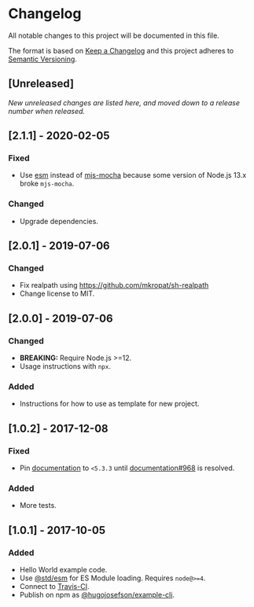 # Changelog

All notable changes to this project will be documented in this file.

The format is based on [Keep a Changelog](https://keepachangelog.com/en/1.0.0)
and this project adheres to [Semantic Versioning](https://semver.org/spec/v2.0.0.html).

## [Unreleased]

_New unreleased changes are listed here, and moved down to a release number when released._

## [2.1.1] - 2020-02-05

### Fixed

- Use [esm](https://www.npmjs.com/package/esm) instead of [mjs-mocha](https://www.npmjs.com/package/mjs-mocha) because some version of Node.js 13.x broke `mjs-mocha`.

### Changed

- Upgrade dependencies.

## [2.0.1] - 2019-07-06

### Changed

- Fix realpath using https://github.com/mkropat/sh-realpath
- Change license to MIT.

## [2.0.0] - 2019-07-06

### Changed

- **BREAKING:** Require Node.js >=12.
- Usage instructions with `npx`.

### Added

- Instructions for how to use as template for new project.

## [1.0.2] - 2017-12-08

### Fixed

- Pin [documentation](https://www.npmjs.com/package/documentation) to `<5.3.3` until [documentation#968](https://github.com/documentationjs/documentation/pull/968) is resolved.

### Added

- More tests.

## [1.0.1] - 2017-10-05

### Added

- Hello World example code.
- Use [@std/esm](https://www.npmjs.com/package/@std/esm) for ES Module loading. Requires `node@>=4`.
- Connect to [Travis-CI](https://travis-ci.org/hugojosefson/nodejs-example-cli).
- Publish on npm as [@hugojosefson/example-cli](https://npmjs.com/package/@hugojosefson/example-cli).
